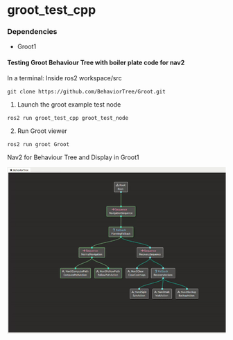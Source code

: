 # groot_test_cpp

### Dependencies
- Groot1

#### Testing Groot Behaviour Tree with boiler plate code for nav2

In a terminal: Inside ros2 workspace/src
```
git clone https://github.com/BehaviorTree/Groot.git
```

1. Launch the groot example test node
```
ros2 run groot_test_cpp groot_test_node
```
2. Run Groot viewer
```
ros2 run groot Groot
```
Nav2 for Behaviour Tree and Display in Groot1

![Navigation BT Tree with Groot1](./Images/nav2_bt_tree_groot1.gif)

